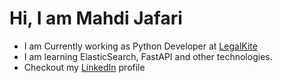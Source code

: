 # Hi, I am Mahdi Jafari

 - I am Currently working as Python Developer at [LegalKite](https://www.legalkite.ch/)
 - I am learning ElasticSearch, FastAPI and other technologies.
 - Checkout my [LinkedIn](https://www.linkedin.com/in/mahdijafari12/) profile


